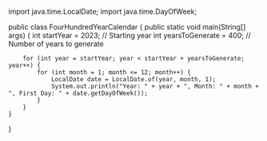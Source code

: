 import java.time.LocalDate;
import java.time.DayOfWeek;

public class FourHundredYearCalendar {
    public static void main(String[] args) {
        int startYear = 2023; // Starting year
        int yearsToGenerate = 400; // Number of years to generate

        for (int year = startYear; year < startYear + yearsToGenerate; year++) {
            for (int month = 1; month <= 12; month++) {
                LocalDate date = LocalDate.of(year, month, 1);
                System.out.println("Year: " + year + ", Month: " + month + ", First Day: " + date.getDayOfWeek());
            }
        }
    }
}
```
